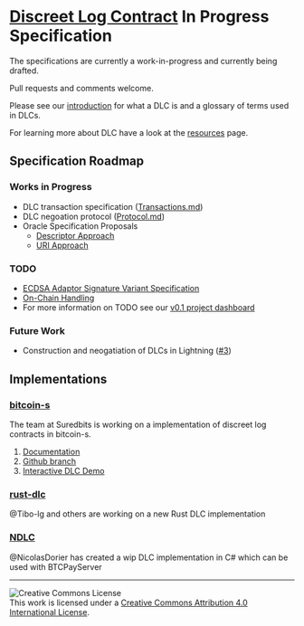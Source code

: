 # [Discreet Log Contract](https://adiabat.github.io/dlc.pdf) In Progress Specification

The specifications are currently a work-in-progress and currently being
drafted.

Pull requests and comments welcome.

Please see our [introduction](Introduction.md) for what a DLC is and a glossary of terms used in DLCs.

For learning more about DLC have a look at the [resources](Resources.md) page.

## Specification Roadmap

### Works in Progress

- DLC transaction specification ([Transactions.md](Transactions.md))
- DLC negoation protocol ([Protocol.md](Protocol.md))
- Oracle Specification Proposals
  - [Descriptor Approach](https://github.com/discreetlogcontracts/dlcspecs/pull/55)
  - [URI Approach](https://github.com/discreetlogcontracts/dlcspecs/pull/63)

### TODO

- [ECDSA Adaptor Signature Variant Specification](https://github.com/discreetlogcontracts/dlcspecs/issues/50)
- [On-Chain Handling](https://github.com/discreetlogcontracts/dlcspecs/issues/78)
- For more information on TODO see our [v0.1 project dashboard](https://github.com/discreetlogcontracts/dlcspecs/projects/1)

### Future Work

- Construction and neogatiation of DLCs in Lightning ([#3](https://github.com/discreetlogcontracts/dlcspecs/issues/3))

## Implementations

### [bitcoin-s](https://github.com/bitcoin-s/bitcoin-s/tree/adaptor-dlc/dlc/src/main/scala/org/bitcoins/dlc)

The team at Suredbits is working on a implementation of discreet log contracts in bitcoin-s. 

1. [Documentation](https://bitcoin-s.org/docs/next/wallet/dlc)
2. [Github branch](https://github.com/bitcoin-s/bitcoin-s/tree/adaptor-dlc/dlc/src/main/scala/org/bitcoins/dlc)
3. [Interactive DLC Demo](https://scastie.scala-lang.org/nkohen/OVWMOXwPRryREhVNw7pjLw/11)

### [rust-dlc](https://github.com/p2pderivatives/rust-dlc)

@Tibo-lg and others are working on a new Rust DLC implementation

### [NDLC](https://github.com/dgarage/NDLC)

@NicolasDorier has created a wip DLC implementation in C# which can be used with BTCPayServer

---

![Creative Commons License](https://i.creativecommons.org/l/by/4.0/88x31.png "License CC-BY")
<br>
This work is licensed under a [Creative Commons Attribution 4.0 International License](http://creativecommons.org/licenses/by/4.0/).
